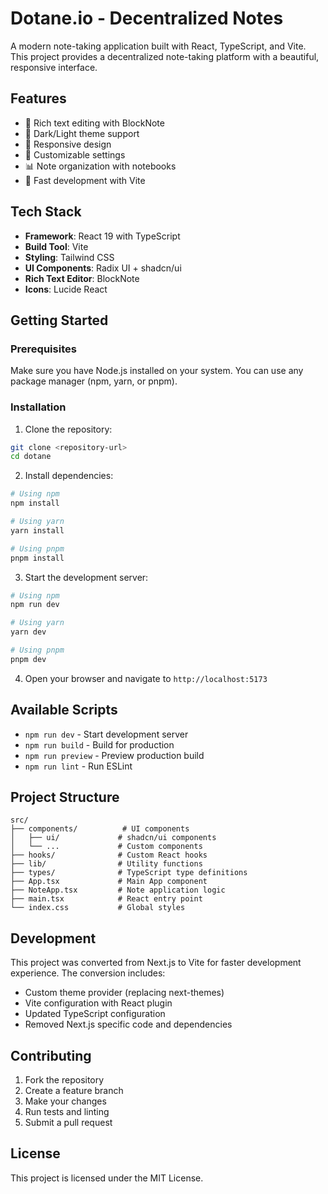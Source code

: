 # Dotane.io - Decentralized Notes

A modern note-taking application built with React, TypeScript, and Vite. This project provides a decentralized note-taking platform with a beautiful, responsive interface.

## Features

- 📝 Rich text editing with BlockNote
- 🎨 Dark/Light theme support
- 📱 Responsive design
- 🔧 Customizable settings
- 📊 Note organization with notebooks
- 🚀 Fast development with Vite

## Tech Stack

- **Framework**: React 19 with TypeScript
- **Build Tool**: Vite
- **Styling**: Tailwind CSS
- **UI Components**: Radix UI + shadcn/ui
- **Rich Text Editor**: BlockNote
- **Icons**: Lucide React

## Getting Started

### Prerequisites

Make sure you have Node.js installed on your system. You can use any package manager (npm, yarn, or pnpm).

### Installation

1. Clone the repository:
```bash
git clone <repository-url>
cd dotane
```

2. Install dependencies:
```bash
# Using npm
npm install

# Using yarn
yarn install

# Using pnpm
pnpm install
```

3. Start the development server:
```bash
# Using npm
npm run dev

# Using yarn
yarn dev

# Using pnpm
pnpm dev
```

4. Open your browser and navigate to `http://localhost:5173`

## Available Scripts

- `npm run dev` - Start development server
- `npm run build` - Build for production
- `npm run preview` - Preview production build
- `npm run lint` - Run ESLint

## Project Structure

```
src/
├── components/          # UI components
│   ├── ui/             # shadcn/ui components
│   └── ...             # Custom components
├── hooks/              # Custom React hooks
├── lib/                # Utility functions
├── types/              # TypeScript type definitions
├── App.tsx             # Main App component
├── NoteApp.tsx         # Note application logic
├── main.tsx            # React entry point
└── index.css           # Global styles
```

## Development

This project was converted from Next.js to Vite for faster development experience. The conversion includes:

- Custom theme provider (replacing next-themes)
- Vite configuration with React plugin
- Updated TypeScript configuration
- Removed Next.js specific code and dependencies

## Contributing

1. Fork the repository
2. Create a feature branch
3. Make your changes
4. Run tests and linting
5. Submit a pull request

## License

This project is licensed under the MIT License.
